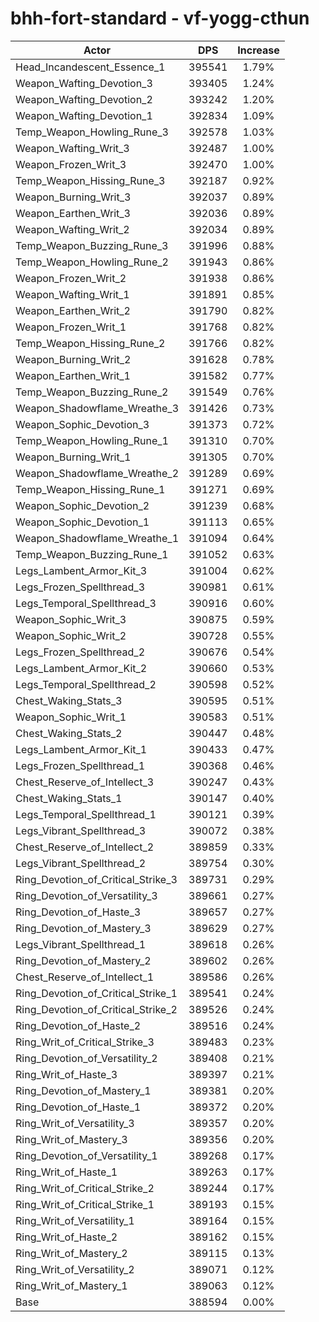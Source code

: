 # bhh-fort-standard - vf-yogg-cthun
| Actor | DPS | Increase |
|---|:---:|:---:|
|Head_Incandescent_Essence_1|395541|1.79%|
|Weapon_Wafting_Devotion_3|393405|1.24%|
|Weapon_Wafting_Devotion_2|393242|1.20%|
|Weapon_Wafting_Devotion_1|392834|1.09%|
|Temp_Weapon_Howling_Rune_3|392578|1.03%|
|Weapon_Wafting_Writ_3|392487|1.00%|
|Weapon_Frozen_Writ_3|392470|1.00%|
|Temp_Weapon_Hissing_Rune_3|392187|0.92%|
|Weapon_Burning_Writ_3|392037|0.89%|
|Weapon_Earthen_Writ_3|392036|0.89%|
|Weapon_Wafting_Writ_2|392034|0.89%|
|Temp_Weapon_Buzzing_Rune_3|391996|0.88%|
|Temp_Weapon_Howling_Rune_2|391943|0.86%|
|Weapon_Frozen_Writ_2|391938|0.86%|
|Weapon_Wafting_Writ_1|391891|0.85%|
|Weapon_Earthen_Writ_2|391790|0.82%|
|Weapon_Frozen_Writ_1|391768|0.82%|
|Temp_Weapon_Hissing_Rune_2|391766|0.82%|
|Weapon_Burning_Writ_2|391628|0.78%|
|Weapon_Earthen_Writ_1|391582|0.77%|
|Temp_Weapon_Buzzing_Rune_2|391549|0.76%|
|Weapon_Shadowflame_Wreathe_3|391426|0.73%|
|Weapon_Sophic_Devotion_3|391373|0.72%|
|Temp_Weapon_Howling_Rune_1|391310|0.70%|
|Weapon_Burning_Writ_1|391305|0.70%|
|Weapon_Shadowflame_Wreathe_2|391289|0.69%|
|Temp_Weapon_Hissing_Rune_1|391271|0.69%|
|Weapon_Sophic_Devotion_2|391239|0.68%|
|Weapon_Sophic_Devotion_1|391113|0.65%|
|Weapon_Shadowflame_Wreathe_1|391094|0.64%|
|Temp_Weapon_Buzzing_Rune_1|391052|0.63%|
|Legs_Lambent_Armor_Kit_3|391004|0.62%|
|Legs_Frozen_Spellthread_3|390981|0.61%|
|Legs_Temporal_Spellthread_3|390916|0.60%|
|Weapon_Sophic_Writ_3|390875|0.59%|
|Weapon_Sophic_Writ_2|390728|0.55%|
|Legs_Frozen_Spellthread_2|390676|0.54%|
|Legs_Lambent_Armor_Kit_2|390660|0.53%|
|Legs_Temporal_Spellthread_2|390598|0.52%|
|Chest_Waking_Stats_3|390595|0.51%|
|Weapon_Sophic_Writ_1|390583|0.51%|
|Chest_Waking_Stats_2|390447|0.48%|
|Legs_Lambent_Armor_Kit_1|390433|0.47%|
|Legs_Frozen_Spellthread_1|390368|0.46%|
|Chest_Reserve_of_Intellect_3|390247|0.43%|
|Chest_Waking_Stats_1|390147|0.40%|
|Legs_Temporal_Spellthread_1|390121|0.39%|
|Legs_Vibrant_Spellthread_3|390072|0.38%|
|Chest_Reserve_of_Intellect_2|389859|0.33%|
|Legs_Vibrant_Spellthread_2|389754|0.30%|
|Ring_Devotion_of_Critical_Strike_3|389731|0.29%|
|Ring_Devotion_of_Versatility_3|389661|0.27%|
|Ring_Devotion_of_Haste_3|389657|0.27%|
|Ring_Devotion_of_Mastery_3|389629|0.27%|
|Legs_Vibrant_Spellthread_1|389618|0.26%|
|Ring_Devotion_of_Mastery_2|389602|0.26%|
|Chest_Reserve_of_Intellect_1|389586|0.26%|
|Ring_Devotion_of_Critical_Strike_1|389541|0.24%|
|Ring_Devotion_of_Critical_Strike_2|389526|0.24%|
|Ring_Devotion_of_Haste_2|389516|0.24%|
|Ring_Writ_of_Critical_Strike_3|389483|0.23%|
|Ring_Devotion_of_Versatility_2|389408|0.21%|
|Ring_Writ_of_Haste_3|389397|0.21%|
|Ring_Devotion_of_Mastery_1|389381|0.20%|
|Ring_Devotion_of_Haste_1|389372|0.20%|
|Ring_Writ_of_Versatility_3|389357|0.20%|
|Ring_Writ_of_Mastery_3|389356|0.20%|
|Ring_Devotion_of_Versatility_1|389268|0.17%|
|Ring_Writ_of_Haste_1|389263|0.17%|
|Ring_Writ_of_Critical_Strike_2|389244|0.17%|
|Ring_Writ_of_Critical_Strike_1|389193|0.15%|
|Ring_Writ_of_Versatility_1|389164|0.15%|
|Ring_Writ_of_Haste_2|389162|0.15%|
|Ring_Writ_of_Mastery_2|389115|0.13%|
|Ring_Writ_of_Versatility_2|389071|0.12%|
|Ring_Writ_of_Mastery_1|389063|0.12%|
|Base|388594|0.00%|
